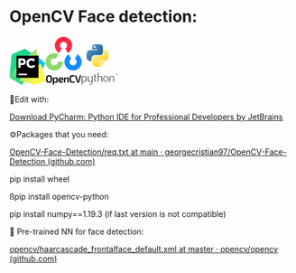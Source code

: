 # OpenCV Face detection:

![](https://raw.githubusercontent.com/georgecristian97/Logo/main/logo/pycharm-logo.png)![](https://raw.githubusercontent.com/georgecristian97/Logo/main/logo/OpenCV-logo.png)![](https://raw.githubusercontent.com/georgecristian97/Logo/main/logo/python-logo.png)



:hammer:Edit with:

[Download PyCharm: Python IDE for Professional Developers by JetBrains](https://www.jetbrains.com/pycharm/download/#section=windows)

:gear:Packages that you need:

[OpenCV-Face-Detection/req.txt at main · georgecristian97/OpenCV-Face-Detection (github.com)](https://github.com/georgecristian97/OpenCV-Face-Detection/blob/main/req.txt)

pip install wheel

ßpip install opencv-python

pip install numpy==1.19.3 (if last version is not compatible)

:star_struck: Pre-trained NN for face detection:

[opencv/haarcascade_frontalface_default.xml at master · opencv/opencv (github.com)](https://github.com/opencv/opencv/blob/master/data/haarcascades/haarcascade_frontalface_default.xml)

